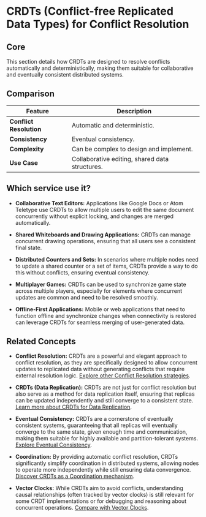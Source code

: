 # CRDTs (Conflict-free Replicated Data Types) for Conflict Resolution

## Core

This section details how CRDTs are designed to resolve conflicts automatically and deterministically, making them suitable for collaborative and eventually consistent distributed systems.

## Comparison

| Feature | Description |
|---|---|
| **Conflict Resolution** | Automatic and deterministic. |
| **Consistency** | Eventual consistency. |
| **Complexity** | Can be complex to design and implement. |
| **Use Case** | Collaborative editing, shared data structures. |

## Which service use it?



-   **Collaborative Text Editors:** Applications like Google Docs or Atom Teletype use CRDTs to allow multiple users to edit the same document concurrently without explicit locking, and changes are merged automatically.

-   **Shared Whiteboards and Drawing Applications:** CRDTs can manage concurrent drawing operations, ensuring that all users see a consistent final state.

-   **Distributed Counters and Sets:** In scenarios where multiple nodes need to update a shared counter or a set of items, CRDTs provide a way to do this without conflicts, ensuring eventual consistency.

-   **Multiplayer Games:** CRDTs can be used to synchronize game state across multiple players, especially for elements where concurrent updates are common and need to be resolved smoothly.

-   **Offline-First Applications:** Mobile or web applications that need to function offline and synchronize changes when connectivity is restored can leverage CRDTs for seamless merging of user-generated data.

## Related Concepts

-   **Conflict Resolution:** CRDTs are a powerful and elegant approach to conflict resolution, as they are specifically designed to allow concurrent updates to replicated data without generating conflicts that require external resolution logic. [Explore other Conflict Resolution strategies](../README.md).

-   **CRDTs (Data Replication):** CRDTs are not just for conflict resolution but also serve as a method for data replication itself, ensuring that replicas can be updated independently and still converge to a consistent state. [Learn more about CRDTs for Data Replication](../../data-replication/crdt/README.md).

-   **Eventual Consistency:** CRDTs are a cornerstone of eventually consistent systems, guaranteeing that all replicas will eventually converge to the same state, given enough time and communication, making them suitable for highly available and partition-tolerant systems. [Explore Eventual Consistency](../../consistency-models/eventual-consistency/README.md).

-   **Coordination:** By providing automatic conflict resolution, CRDTs significantly simplify coordination in distributed systems, allowing nodes to operate more independently while still ensuring data convergence. [Discover CRDTs as a Coordination mechanism](../../coordination/crdt/README.md).

-   **Vector Clocks:** While CRDTs aim to avoid conflicts, understanding causal relationships (often tracked by vector clocks) is still relevant for some CRDT implementations or for debugging and reasoning about concurrent operations. [Compare with Vector Clocks](../vector-clocks/README.md).

